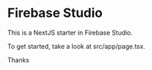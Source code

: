 # Firebase Studio

This is a NextJS starter in Firebase Studio.

To get started, take a look at src/app/page.tsx.

Thanks